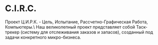 # C.I.R.C.
Проект Ц.И.Р.К. - Цель, Испытание, Рассчетно-Графическая Работа, Компьютеры.\ 
Наш великолепный проект представляет собой Таск-трекер (систему для отслеживания заказов и запасов), созданный под задачи конкретного микро-бизнеса.
